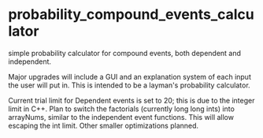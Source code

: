 # probability_compound_events_calculator
simple probability calculator for compound events, both dependent and independent.

Major upgrades will include a GUI and an explanation system of each input the user will put in.  This is intended to be a layman's probability calculator.

Current trial limit for Dependent events is set to 20; this is due to the integer limit in C++.  Plan to switch the factorials (currently long long ints) into arrayNums, similar to the independent event functions.  This will allow escaping the int limit.  Other smaller optimizations planned.  
